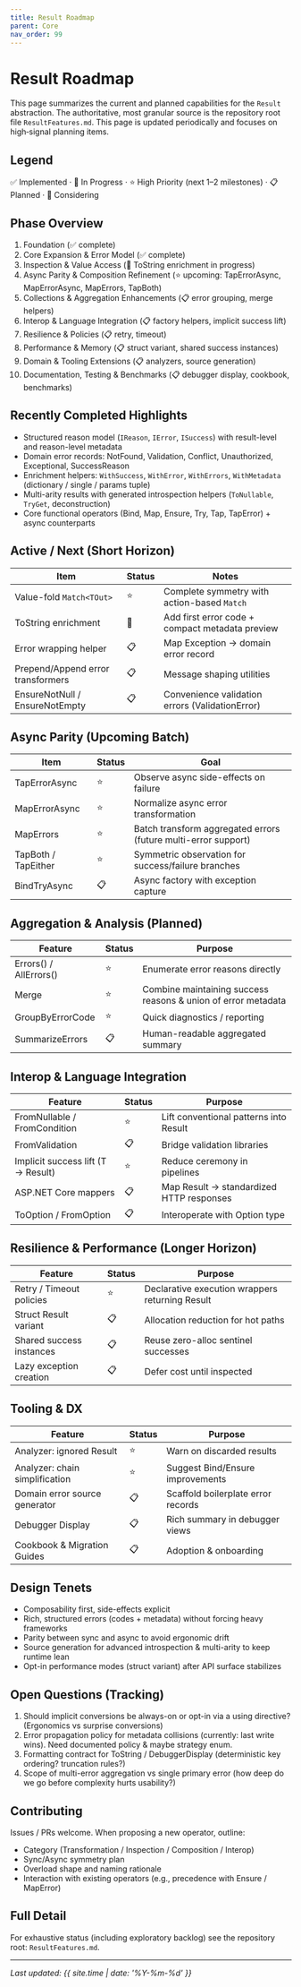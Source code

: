 ```yaml
---
title: Result Roadmap
parent: Core
nav_order: 99
---
```


# Result Roadmap

This page summarizes the current and planned capabilities for the `Result` abstraction. The authoritative, most granular source is the repository root file `ResultFeatures.md`. This page is updated periodically and focuses on high‑signal planning items.

## Legend
✅ Implemented  ·  🔄 In Progress  ·  ⭐ High Priority (next 1–2 milestones)  ·  📋 Planned  ·  🤔 Considering

## Phase Overview
1. Foundation (✅ complete)
2. Core Expansion & Error Model (✅ complete)
3. Inspection & Value Access (🔄 ToString enrichment in progress)
4. Async Parity & Composition Refinement (⭐ upcoming: TapErrorAsync, MapErrorAsync, MapErrors, TapBoth)
5. Collections & Aggregation Enhancements (📋 error grouping, merge helpers)
6. Interop & Language Integration (📋 factory helpers, implicit success lift)
7. Resilience & Policies (📋 retry, timeout)
8. Performance & Memory (📋 struct variant, shared success instances)
9. Domain & Tooling Extensions (📋 analyzers, source generation)
10. Documentation, Testing & Benchmarks (📋 debugger display, cookbook, benchmarks)

## Recently Completed Highlights
- Structured reason model (`IReason`, `IError`, `ISuccess`) with result-level and reason-level metadata
- Domain error records: NotFound, Validation, Conflict, Unauthorized, Exceptional, SuccessReason
- Enrichment helpers: `WithSuccess`, `WithError`, `WithErrors`, `WithMetadata` (dictionary / single / params tuple)
- Multi-arity results with generated introspection helpers (`ToNullable`, `TryGet`, deconstruction)
- Core functional operators (Bind, Map, Ensure, Try, Tap, TapError) + async counterparts

## Active / Next (Short Horizon)
| Item | Status | Notes |
|------|--------|-------|
| Value-fold `Match<TOut>` | ⭐ | Complete symmetry with action-based `Match` |
| ToString enrichment | 🔄 | Add first error code + compact metadata preview |
| Error wrapping helper | 📋 | Map Exception → domain error record |
| Prepend/Append error transformers | 📋 | Message shaping utilities |
| EnsureNotNull / EnsureNotEmpty | 📋 | Convenience validation errors (ValidationError) |

## Async Parity (Upcoming Batch)
| Item | Status | Goal |
|------|--------|------|
| TapErrorAsync | ⭐ | Observe async side-effects on failure |
| MapErrorAsync | ⭐ | Normalize async error transformation |
| MapErrors | ⭐ | Batch transform aggregated errors (future multi-error support) |
| TapBoth / TapEither | ⭐ | Symmetric observation for success/failure branches |
| BindTryAsync | 📋 | Async factory with exception capture |

## Aggregation & Analysis (Planned)
| Feature | Status | Purpose |
|---------|--------|---------|
| Errors() / AllErrors() | ⭐ | Enumerate error reasons directly |
| Merge | ⭐ | Combine maintaining success reasons & union of error metadata |
| GroupByErrorCode | ⭐ | Quick diagnostics / reporting |
| SummarizeErrors | 📋 | Human-readable aggregated summary |

## Interop & Language Integration
| Feature | Status | Purpose |
|---------|--------|---------|
| FromNullable / FromCondition | ⭐ | Lift conventional patterns into Result |
| FromValidation | 📋 | Bridge validation libraries |
| Implicit success lift (T → Result<T>) | ⭐ | Reduce ceremony in pipelines |
| ASP.NET Core mappers | 📋 | Map Result → standardized HTTP responses |
| ToOption / FromOption | 📋 | Interoperate with Option type |

## Resilience & Performance (Longer Horizon)
| Feature | Status | Purpose |
|---------|--------|---------|
| Retry / Timeout policies | ⭐ | Declarative execution wrappers returning Result |
| Struct Result<T> variant | 📋 | Allocation reduction for hot paths |
| Shared success instances | 📋 | Reuse zero-alloc sentinel successes |
| Lazy exception creation | 📋 | Defer cost until inspected |

## Tooling & DX
| Feature | Status | Purpose |
|---------|--------|---------|
| Analyzer: ignored Result | ⭐ | Warn on discarded results |
| Analyzer: chain simplification | ⭐ | Suggest Bind/Ensure improvements |
| Domain error source generator | 📋 | Scaffold boilerplate error records |
| Debugger Display | 📋 | Rich summary in debugger views |
| Cookbook & Migration Guides | 📋 | Adoption & onboarding

## Design Tenets
- Composability first, side-effects explicit
- Rich, structured errors (codes + metadata) without forcing heavy frameworks
- Parity between sync and async to avoid ergonomic drift
- Source generation for advanced introspection & multi-arity to keep runtime lean
- Opt-in performance modes (struct variant) after API surface stabilizes

## Open Questions (Tracking)
1. Should implicit conversions be always-on or opt-in via a using directive? (Ergonomics vs surprise conversions)
2. Error propagation policy for metadata collisions (currently: last write wins). Need documented policy & maybe strategy enum.
3. Formatting contract for ToString / DebuggerDisplay (deterministic key ordering? truncation rules?)
4. Scope of multi-error aggregation vs single primary error (how deep do we go before complexity hurts usability?)

## Contributing
Issues / PRs welcome. When proposing a new operator, outline:
- Category (Transformation / Inspection / Composition / Interop)
- Sync/Async symmetry plan
- Overload shape and naming rationale
- Interaction with existing operators (e.g., precedence with Ensure / MapError)

## Full Detail
For exhaustive status (including exploratory backlog) see the repository root: `ResultFeatures.md`.

---
_Last updated: {{ site.time | date: '%Y-%m-%d' }}_

